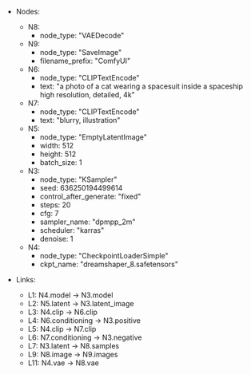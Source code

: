- Nodes:
    - N8:
        - node_type: "VAEDecode"
    - N9:
        - node_type: "SaveImage"
        - filename_prefix: "ComfyUI"
    - N6:
        - node_type: "CLIPTextEncode"
        - text: "a photo of a cat wearing a spacesuit inside a spaceship  high resolution, detailed, 4k"
    - N7:
        - node_type: "CLIPTextEncode"
        - text: "blurry, illustration"
    - N5:
        - node_type: "EmptyLatentImage"
        - width: 512
        - height: 512
        - batch_size: 1
    - N3:
        - node_type: "KSampler"
        - seed: 636250194499614
        - control_after_generate: "fixed"
        - steps: 20
        - cfg: 7
        - sampler_name: "dpmpp_2m"
        - scheduler: "karras"
        - denoise: 1
    - N4:
        - node_type: "CheckpointLoaderSimple"
        - ckpt_name: "dreamshaper_8.safetensors"

- Links:
    - L1: N4.model -> N3.model
    - L2: N5.latent -> N3.latent_image
    - L3: N4.clip -> N6.clip
    - L4: N6.conditioning -> N3.positive
    - L5: N4.clip -> N7.clip
    - L6: N7.conditioning -> N3.negative
    - L7: N3.latent -> N8.samples
    - L9: N8.image -> N9.images
    - L11: N4.vae -> N8.vae
